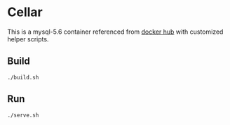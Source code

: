 # Cellar

This is a mysql-5.6 container referenced from [docker hub](https://registry.hub.docker.com/_/mysql/) with customized helper scripts.

## Build

```
./build.sh
```

## Run

```
./serve.sh
```

